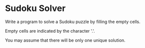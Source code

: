 # Sudoku Solver 
Write a program to solve a Sudoku puzzle by filling the empty cells.

Empty cells are indicated by the character '.'.

You may assume that there will be only one unique solution.

